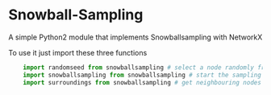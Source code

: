 # Snowball-Sampling
A simple Python2 module that implements Snowballsampling  with NetworkX

To use it just import these three functions

```Python
    import randomseed from snowballsampling # select a node randomly from a netxork x and return its id
    import snowballsampling from snowballsampling # start the sampling
    import surroundings from snowballsampling # get neighbouring nodes of a particular node
```
